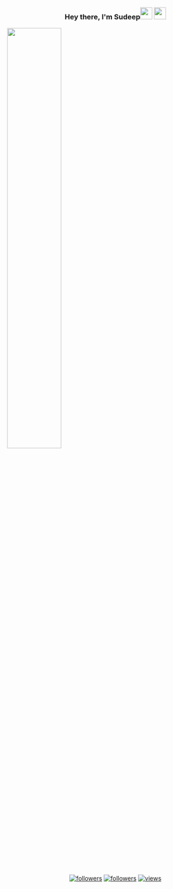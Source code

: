 <h3 align="center">Hey there, I'm Sudeep<img src="https://media.giphy.com/media/hvRJCLFzcasrR4ia7z/giphy.gif" width="28"> <img src="https://emojis.slackmojis.com/emojis/images/1531849430/4246/blob-sunglasses.gif?1531849430" width="28"/></h3>

<a href="#"><img width="50%" height="auto" src="https://img.freepik.com/free-vector/developer-activity-concept-illustration_114360-2801.jpg?t=st=1654605308~exp=1654605908~hmac=1a651c2b6659e71c99299395d2f32d945c39dfee1c0e7a4aa6da0e1b289da783&w=826" height="175px"/></a>

<p align="center">
  <a href="https://twitter.com/Sudeep_poudel_"><img alt="followers" title="Follow me on Twitter" src="https://img.shields.io/twitter/follow/Sudeep_poudel_?color=55960c&label=Follow&logo=twitter&logoColor=white&style=for-the-badge"/></a>
  <a href="https://github.com/DenverCoder1"><img alt="followers" title="Follow me on Github" src="https://img.shields.io/github/followers/sudipX?color=236ad3&style=for-the-badge&logo=github&label=Follow"/></a>
  <a href="https://github.com/sudipX"><img alt="views" title="Github views" src="https://freshidea.com/jonah/app/ghpvc/"/></a>
</p>
